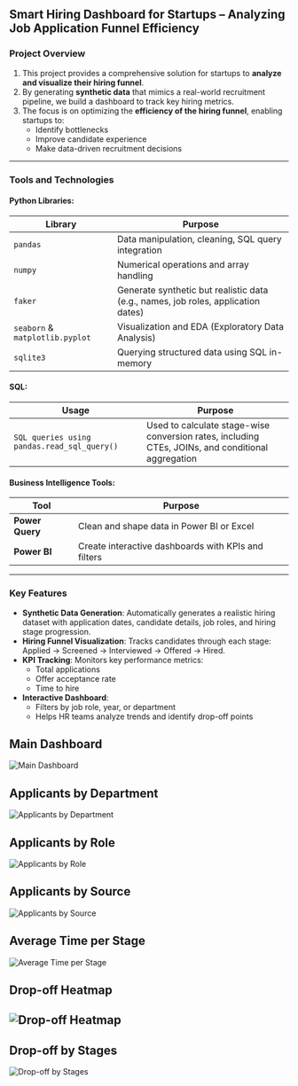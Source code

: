 ## **Smart Hiring Dashboard for Startups – Analyzing Job Application Funnel Efficiency**

### **Project Overview**
1. This project provides a comprehensive solution for startups to **analyze and visualize their hiring funnel**.
2. By generating **synthetic data** that mimics a real-world recruitment pipeline, we build a dashboard to track key hiring metrics.
3. The focus is on optimizing the **efficiency of the hiring funnel**, enabling startups to:
    - Identify bottlenecks  
    - Improve candidate experience  
    - Make data-driven recruitment decisions

---

### **Tools and Technologies**

#### **Python Libraries:**
| Library | Purpose |
|--------|---------|
| `pandas` | Data manipulation, cleaning, SQL query integration |
| `numpy` | Numerical operations and array handling |
| `faker` | Generate synthetic but realistic data (e.g., names, job roles, application dates) |
| `seaborn` & `matplotlib.pyplot` | Visualization and EDA (Exploratory Data Analysis) |
| `sqlite3` | Querying structured data using SQL in-memory |

#### **SQL:**
| Usage | Purpose |
|-------|---------|
| `SQL queries using pandas.read_sql_query()` | Used to calculate stage-wise conversion rates, including CTEs, JOINs, and conditional aggregation |

#### **Business Intelligence Tools:**
| Tool | Purpose |
|------|---------|
| **Power Query** | Clean and shape data in Power BI or Excel |
| **Power BI** | Create interactive dashboards with KPIs and filters |

---

### **Key Features**

- **Synthetic Data Generation**: Automatically generates a realistic hiring dataset with application dates, candidate details, job roles, and hiring stage progression.
- **Hiring Funnel Visualization**: Tracks candidates through each stage: Applied → Screened → Interviewed → Offered → Hired.
- **KPI Tracking**: Monitors key performance metrics:
  - Total applications
  - Offer acceptance rate
  - Time to hire
- **Interactive Dashboard**: 
  - Filters by job role, year, or department
  - Helps HR teams analyze trends and identify drop-off points

## **Main Dashboard**

![Main Dashboard](Smart%20Hiring%20Dashboard%20Startup%201.png)


## **Applicants by Department**

![Applicants by Department](applicants_by_department.png)


## **Applicants by Role**

![Applicants by Role](applicants_by_role.png)


## **Applicants by Source**

![Applicants by Source](applicants_by_source.png)


## **Average Time per Stage**

![Average Time per Stage](avg_time_per_stage.png)


## **Drop-off Heatmap**

![Drop-off Heatmap](drop_off_heatmap.png)
-

## **Drop-off by Stages**

![Drop-off by Stages](drop_off_stages.png)

